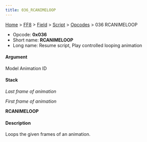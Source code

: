 ```yaml
---
title: 036_RCANIMELOOP
---
```


[Home](../../../../index.md) > [FF8](../../../../FF8.md) > [Field](../../../Field.md) > [Script](../../Script.md) > [Opcodes](../Opcodes.md) > 036 RCANIMELOOP

-   Opcode: **0x036**
-   Short name: **RCANIMELOOP**
-   Long name: Resume script, Play controlled looping animation

#### Argument

Model Animation ID

#### Stack

  
*Last frame of animation*

*First frame of animation*

**RCANIMELOOP**

#### Description

Loops the given frames of an animation.
